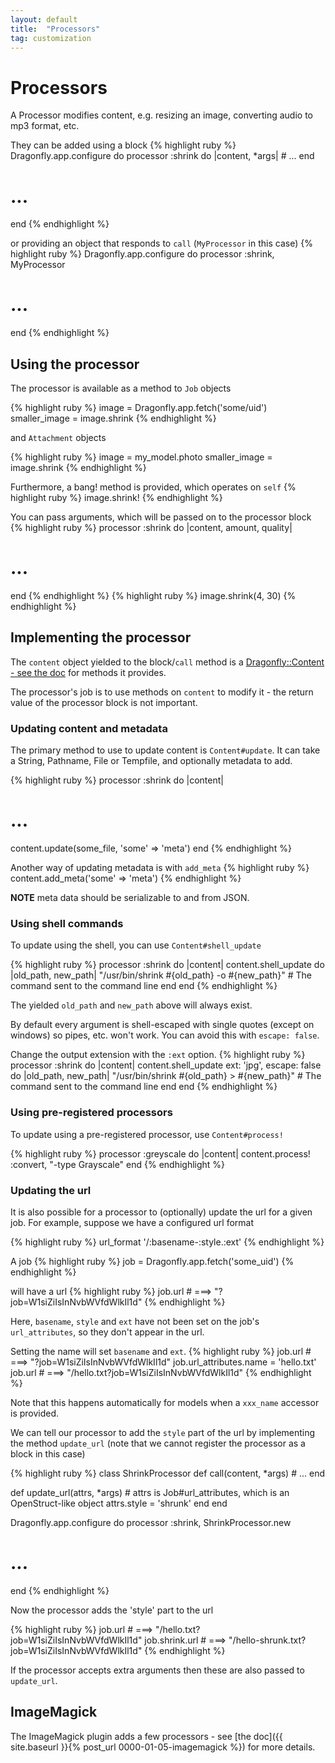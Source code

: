 ```yaml
---
layout: default
title:  "Processors"
tag: customization
---
```


# Processors
A Processor modifies content, e.g. resizing an image, converting audio to mp3 format, etc.

They can be added using a block
{% highlight ruby %}
Dragonfly.app.configure do
  processor :shrink do |content, *args|
    # ...
  end
  # ...
end
{% endhighlight %}
<!-- *** silly asterisk highlighting -->

or providing an object that responds to `call` (`MyProcessor` in this case)
{% highlight ruby %}
Dragonfly.app.configure do
  processor :shrink, MyProcessor
  # ...
end
{% endhighlight %}

## Using the processor
The processor is available as a method to `Job` objects

{% highlight ruby %}
image = Dragonfly.app.fetch('some/uid')
smaller_image = image.shrink
{% endhighlight %}

and `Attachment` objects

{% highlight ruby %}
image = my_model.photo
smaller_image = image.shrink
{% endhighlight %}

Furthermore, a bang! method is provided, which operates on `self`
{% highlight ruby %}
image.shrink!
{% endhighlight %}

You can pass arguments, which will be passed on to the processor block
{% highlight ruby %}
processor :shrink do |content, amount, quality|
  # ...
end
{% endhighlight %}
{% highlight ruby %}
image.shrink(4, 30)
{% endhighlight %}

## Implementing the processor
The `content` object yielded to the block/`call` method is a <a href="http://rdoc.info/github/markevans/dragonfly/Dragonfly/Content" target="_blank">Dragonfly::Content - see the doc</a> for methods it provides.

The processor's job is to use methods on `content` to modify it - the return value of the processor block is not important.

### Updating content and metadata
The primary method to use to update content is `Content#update`. It can take a String, Pathname, File or Tempfile, and optionally metadata to add.

{% highlight ruby %}
processor :shrink do |content|
  # ...
  content.update(some_file, 'some' => 'meta')
end
{% endhighlight %}

Another way of updating metadata is with `add_meta`
{% highlight ruby %}
content.add_meta('some' => 'meta')
{% endhighlight %}

**NOTE** meta data should be serializable to and from JSON.

### Using shell commands
To update using the shell, you can use `Content#shell_update`

{% highlight ruby %}
processor :shrink do |content|
  content.shell_update do |old_path, new_path|
    "/usr/bin/shrink #{old_path} -o #{new_path}"  # The command sent to the command line
  end
end
{% endhighlight %}

The yielded `old_path` and `new_path` above will always exist.

By default every argument is shell-escaped with single quotes (except on windows) so pipes, etc. won't work.
You can avoid this with `escape: false`.

Change the output extension with the `:ext` option.
{% highlight ruby %}
processor :shrink do |content|
  content.shell_update ext: 'jpg', escape: false do |old_path, new_path|
    "/usr/bin/shrink #{old_path} > #{new_path}"  # The command sent to the command line
  end
end
{% endhighlight %}

### Using pre-registered processors
To update using a pre-registered processor, use `Content#process!`

{% highlight ruby %}
processor :greyscale do |content|
  content.process! :convert, "-type Grayscale"
end
{% endhighlight %}

<h3 id="updating-the-url">Updating the url</h3>
It is also possible for a processor to (optionally) update the url for a given job.
For example, suppose we have a configured url format

{% highlight ruby %}
url_format '/:basename-:style.:ext'
{% endhighlight %}

A job
{% highlight ruby %}
job = Dragonfly.app.fetch('some_uid')
{% endhighlight %}

will have a url
{% highlight ruby %}
job.url # ===> "?job=W1siZiIsInNvbWVfdWlkIl1d"
{% endhighlight %}

Here, `basename`, `style` and `ext` have not been set on the job's `url_attributes`, so they don't appear in the url.

Setting the name will set `basename` and `ext`.
{% highlight ruby %}
job.url  # ===> "?job=W1siZiIsInNvbWVfdWlkIl1d"
job.url_attributes.name = 'hello.txt'
job.url  # ===> "/hello.txt?job=W1siZiIsInNvbWVfdWlkIl1d"
{% endhighlight %}

Note that this happens automatically for models when a `xxx_name` accessor is provided.

We can tell our processor to add the `style` part of the url by implementing the method `update_url`
(note that we cannot register the processor as a block in this case)

{% highlight ruby %}
class ShrinkProcessor
  def call(content, *args)
    # ...
  end

  def update_url(attrs, *args) # attrs is Job#url_attributes, which is an OpenStruct-like object
    attrs.style = 'shrunk'
  end
end

Dragonfly.app.configure do
  processor :shrink, ShrinkProcessor.new
  # ...
end
{% endhighlight %}

Now the processor adds the 'style' part to the url

{% highlight ruby %}
job.url        # ===> "/hello.txt?job=W1siZiIsInNvbWVfdWlkIl1d"
job.shrink.url # ===> "/hello-shrunk.txt?job=W1siZiIsInNvbWVfdWlkIl1d"
{% endhighlight %}

If the processor accepts extra arguments then these are also passed to `update_url`.

## ImageMagick
The ImageMagick plugin adds a few processors - see [the doc]({{ site.baseurl }}{% post_url 0000-01-05-imagemagick %}) for more details.
